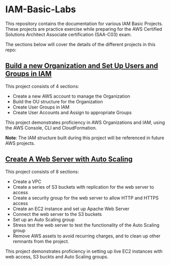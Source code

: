# IAM-Basic-Labs
This repository contains the documentation for various IAM Basic Projects. These projects are practice exercise while preparing for the AWS Certified Solutions Architect Associate certification (SAA-C03) exam.

The sections below will cover the details of the different projects in this repo:

## [Build a new Organization and Set Up Users and Groups in IAM](IAM/Build-A-New-Organization-in-IAM.md)

This project consists of 4 sections:
* Create a new AWS account to manage the Organization
* Build the OU structure for the Organization
* Create User Groups in IAM
* Create User Accounts and Assign to appropriate Groups

This project demonstrates proficiency in AWS Organizations and IAM, using the AWS Console, CLI and CloudFormation.

**Note**: The IAM structure built during this project will be referenced in future AWS projects.

## [Create A Web Server with Auto Scaling](/Create-Web-Server-With-Auto-Scaling/Build-a-Web-Server-Behind-With-Auto-Scaling.md)

This project consists of 8 sections:

* Create a VPC
* Create a series of S3 buckets with replication for the web server to access
* Create a security group for the web server to allow HTTP and HTTPS access
* Create an EC2 instance and set up Apache Web Server
* Connect the web server to the S3 buckets
* Set up an Auto Scaling group
* Stress test the web server to test the functionality of the Auto Scaling group
* Remove AWS assets to avoid recurring charges, and to clean up other remnants from the project.

This project demonstrates proficiency in setting up live EC2 instances with web access, S3 buckts and Auto Scaling groups.